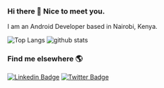 ### Hi there 👋 Nice to meet you.

I am an Android Developer based in Nairobi, Kenya.

![Top Langs](https://github-readme-stats.vercel.app/api/top-langs/?username=ronnieotieno&hide=html)
![github stats](https://github-readme-stats.vercel.app/api?username=ronnieotieno&show_icons=true&count_private=true&line_height=33)

### Find me elsewhere 🌎

[![Linkedin Badge](https://img.shields.io/badge/-LinkedIn-blue?style=flat-square&logo=Linkedin&logoColor=white&link=https://www.linkedin.com/in/ronnie-otieno/)](https://www.linkedin.com/in/ronnie-otieno/)  [![Twitter Badge](https://img.shields.io/badge/-Twitter-1ca0f1?style=flat-square&labelColor=1ca0f1&logo=twitter&logoColor=white&link=https://twitter.com/_diogorodrigues)](https://twitter.com/ronnieonly)
